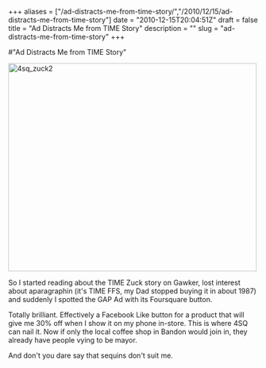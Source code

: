 +++
aliases = ["/ad-distracts-me-from-time-story/","/2010/12/15/ad-distracts-me-from-time-story"]
date = "2010-12-15T20:04:51Z"
draft = false
title = "Ad Distracts Me from TIME Story"
description = ""
slug = "ad-distracts-me-from-time-story"
+++

#"Ad Distracts Me from TIME Story"


 <div class='p_embed p_image_embed'>
<img alt="4sq_zuck2" height="420" src="http://getfile2.posterous.com/getfile/files.posterous.com/conoroneill/9IfFRv29PHhhJ9CjcsUfBDL5ykSVV9Pxof2CukUWrq1VnoN636T4fdVqduCW/4sq_zuck2.jpg" width="500" />
</div>
<p>So I started reading about the TIME Zuck story on Gawker, lost interest about aparagraphin (it&#39;s TIME FFS, my Dad stopped buying it in about 1987) and suddenly I spotted the GAP Ad with its Foursquare button. </p><p /><div>Totally brilliant. Effectively a Facebook Like button for a product that will give me 30% off when I show it on my phone in-store. This is where 4SQ can nail it. Now if only the local coffee shop in Bandon would join in, they already have people vying to be mayor.</div> <p /><div>And don&#39;t you dare say that sequins don&#39;t suit me.</div>
 
